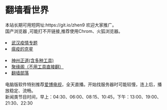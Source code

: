 # 翻墙看世界
<div>本站长期可用短网址:https://git.io/zhen9 欢迎大家推广。</div>
<div>国产浏览器 ,可能打不开链接,推荐使用Chrom、火狐浏览器。</div>
<div><BR></div>
 <li><font class="ws11"><a href="https://github.com/cbzs/fq/blob/master/README.md" title="" target="_blank">武汉疫情专题</a></font></li>
  <li><font class="ws11"><a href="https://github.com/zh99/flower9/wiki/%E7%96%AB%E6%83%85%E5%87%B6%E7%8C%9B%E8%87%AA%E4%BF%9D%E6%9C%89%E5%A6%99%E6%8B%9B" title="" target="_blank">瘟疫的克星</a></font></li>
 <div><BR></div>
 <li><font class="ws11"><a href="https://github.com/cbzs/fq/blob/master/README.md" title="" target="_blank">神州正道(含多种工具)</a></font></li>

 <li><font class="ws11"><a href="https://github.com/jyg66/4/wiki" title="" target="_blank">聚缘阁（不用工具直接翻）</a></font></li  
<UL>  



    
<li><font class="ws11"><a href="https://github.com/osurf/osurf/blob/master/README.md" title="" target="_blank">翻墙部落</a></font></li>
<div><BR></div>
 <div>电脑版软件特别推荐<a href="https://raw.githubusercontent.com/osurf/zdy/master/iPPOTV.rar" title="" target="_blank">爱博电视</a></font></li>，全天直播。开始找服务器时可能较慢，连上后，播放稳定、流畅。</div> 
 <div>新闻类节目时间，早上：04:30、06:00、08:15、10:45，下午：13:00、19:00、21:30、22:30</div> 
 <div></div> 
